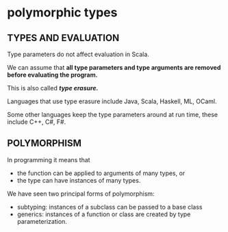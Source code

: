 # polymorphic types

## TYPES AND EVALUATION

Type parameters do not affect evaluation in Scala.

We can assume that **all type parameters and type arguments are removed before evaluating the program.**

This is also called **_type erasure._**

Languages that use type erasure include Java, Scala, Haskell, ML, OCaml.

Some other languages keep the type parameters around at run time, these include C++, C#, F#.

## POLYMORPHISM

In programming it means that
- the function can be applied to arguments of many types, or
- the type can have instances of many types.

We have seen two principal forms of polymorphism:
- subtyping: instances of a subclass can be passed to a base class
- generics: instances of a function or class are created by type parameterization.
